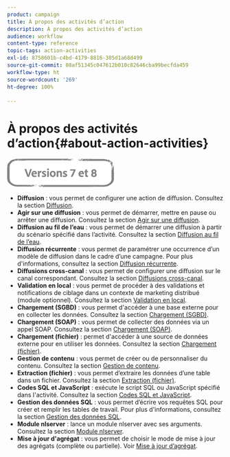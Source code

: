 ```yaml
---
product: campaign
title: À propos des activités d’action
description: À propos des activités d’action
audience: workflow
content-type: reference
topic-tags: action-activities
exl-id: 8758601b-c4bd-4179-8816-305d1a68d499
source-git-commit: 08af51345c047612b010c82646cba99becfda459
workflow-type: ht
source-wordcount: '269'
ht-degree: 100%

---
```


# À propos des activités d’action{#about-action-activities}

![](../../assets/common.svg)

* **Diffusion** : vous permet de configurer une action de diffusion. Consultez la section [Diffusion](delivery.md).
* **Agir sur une diffusion** : vous permet de démarrer, mettre en pause ou arrêter une diffusion. Consultez la section [Agir sur une diffusion](delivery-control.md).
* **Diffusion au fil de l’eau** : vous permet de démarrer une diffusion à partir du scénario spécifié dans l’activité. Consultez la section [Diffusion au fil de l’eau](continuous-delivery.md).
* **Diffusion récurrente** : vous permet de paramétrer une occurrence d’un modèle de diffusion dans le cadre d’une campagne. Pour plus d&#39;informations, consultez la section [Diffusion récurrente](recurring-delivery.md).
* **Diffusions cross-canal** : vous permet de configurer une diffusion sur le canal correspondant. Consultez la section [Diffusions cross-canal](cross-channel-deliveries.md).
* **Validation en local** : vous permet de procéder à des validations et notifications de ciblage dans un contexte de marketing distribué (module optionnel). Consultez la section [Validation en local](local-approval.md).
* **Chargement (SGBD)** : vous permet d&#39;accéder à une base externe pour en collecter les données. Consultez la section [Chargement (SGBD)](data-loading--rdbms-.md).
* **Chargement (SOAP)** : vous permet de collecter des données via un appel SOAP. Consultez la section [Chargement (SOAP)](loading--soap-.md).
* **Chargement (fichier)** : permet d&#39;accéder à une source de données externe pour en utiliser les données. Consultez la section [Chargement (fichier)](data-loading--file-.md).
* **Gestion de contenu** : vous permet de créer ou de personnaliser du contenu. Consultez la section [Gestion de contenu](content-management.md).
* **Extraction (fichier)** : vous permet d’extraire les données d’une table dans un fichier. Consultez la section [Extraction (fichier)](extraction--file-.md).
* **Codes SQL et JavaScript** : exécute le script SQL ou JavaScript spécifié dans l&#39;activité. Consultez la section [Codes SQL et JavaScript](sql-code-and-javascript-code.md).
* **Gestion des données SQL** : vous permet d’écrire vos requêtes SQL pour créer et remplir les tables de travail. Pour plus d&#39;informations, consultez la section [Gestion des données SQL](sql-data-management.md).
* **Module nlserver** : lance un module nlserver avec ses arguments. Consultez la section [Module nlserver](nlserver-module.md).
* **Mise à jour d&#39;agrégat** : vous permet de choisir le mode de mise à jour des agrégats (complète ou partielle). Voir [Mise à jour d’agrégat](update-aggregate.md).
